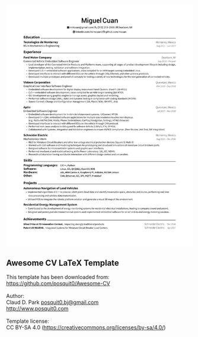 
![](https://raw.githubusercontent.com/mcuan/resume/master/img/MiguelCuan_resume.png)



## Awesome CV LaTeX Template<br>
This template has been downloaded from:<br>
https://github.com/posquit0/Awesome-CV<br>
<br>
Author:<br>
Claud D. Park <posquit0.bj@gmail.com><br>
http://www.posquit0.com<br>
<br>
Template license:<br>
CC BY-SA 4.0 (https://creativecommons.org/licenses/by-sa/4.0/)